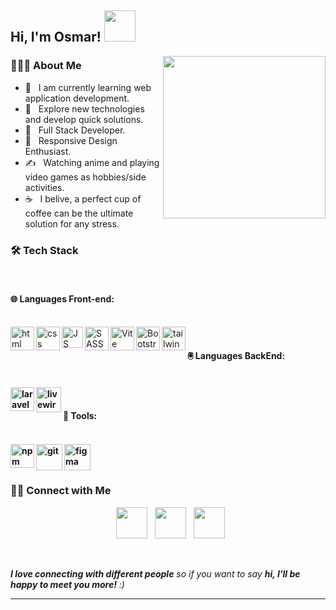 <h2> Hi, I'm Osmar! <img src="https://media.giphy.com/media/mGcNjsfWAjY5AEZNw6/giphy.gif" width="50"></h2>
<img align='right' src="https://i.pinimg.com/564x/87/4b/49/874b4950fbd37540ba8e2e9ddcb2f2ee.jpg" width="260">

<h3> 👨🏻‍💻 About Me </h3>

- 🔭 &nbsp; I am currently learning web application development.
- 🤔 &nbsp; Explore new technologies and develop quick solutions.
- 💼 &nbsp; Full Stack Developer.
- 🌱 &nbsp; Responsive Design Enthusiast.
- ✍️ &nbsp; Watching anime and playing video games as hobbies/side activities.
- ☕ &nbsp; I belive, a perfect cup of coffee can be the ultimate solution for any stress. 

<h3>🛠 Tech Stack</h3>
<br>
<h4> 🌐 Languages Front-end:</h4>
<br>
<a href="https://developer.mozilla.org/es/docs/Web/HTML" target="_blank"> <img align="left" alt="html" height ="38px" src="https://upload.wikimedia.org/wikipedia/commons/6/61/HTML5_logo_and_wordmark.svg"></a>
<a href="https://developer.mozilla.org/es/docs/Web/CSS" target="_blank"> <img align="left" alt="css" height ="38px" src="https://upload.wikimedia.org/wikipedia/commons/thumb/d/d5/CSS3_logo_and_wordmark.svg/800px-CSS3_logo_and_wordmark.svg.png"></a>
<a href="https://developer.mozilla.org/es/docs/Web/JavaScript" target="_blank"> <img align="left" alt="JS" height ="34px" src="https://upload.wikimedia.org/wikipedia/commons/9/99/Unofficial_JavaScript_logo_2.svg"></a>
<a href="https://sass-lang.com/" target="_blank"> <img align="left" alt="SASS" height ="38px" src="https://sass-lang.com/assets/img/logos/logo-b6e1ef6e.svg"></a>
<a href="https://vitejs.dev/" target="_blank"> <img align="left" alt="Vite" height ="38px" src="https://vitejs.dev/logo.svg"></a>
<a href="https://getbootstrap.com/" target="_blank"><img align="left" alt="Bootstrap" height ="38px" src="https://getbootstrap.com/docs/5.3/assets/brand/bootstrap-logo-shadow.png"></a>
<a href="https://tailwindcss.com/" target="_blank"> <img align="left" alt="tailwind CSS" height ="38px" src="https://upload.wikimedia.org/wikipedia/commons/d/d5/Tailwind_CSS_Logo.svg"></a>

<br>
<h4> 🖲 Languages BackEnd: <h4>
<br>
<a href="https://laravel.com/" target="_blank"> <img align="left" alt="laravel" height ="38px" src="https://laravel.com/img/logomark.min.svg"></a>
<a href="https://laravel-livewire.com/" target="_blank"> <img align="left" alt="livewire" height ="40px" src="https://laravel-livewire.com/img/underwater_jelly.svg"></a>


<br>

<h4> 🔨 Tools: <h4>
 <br>
<a href="https://www.npmjs.com/" target="_blank"> <img align="left" alt="npm" height ="38px" src="https://upload.wikimedia.org/wikipedia/commons/d/db/Npm-logo.svg"></a>
<a href="https://git-scm.com/" target="_blank"> <img src="https://raw.githubusercontent.com/rahul-jha98/github_readme_icons/main/language_and_tools/square/git-scm/git-scm.svg" align="left" alt="git" height='42px'/> </a>
<a href="https://www.figma.com/" target="_blank"> <img src="https://raw.githubusercontent.com/rahul-jha98/github_readme_icons/main/language_and_tools/square/figma/figma.svg" alt="figma" height='42px'/> </a>






<br>

<h3> 🤝🏻 Connect with Me </h3>

<p align="center"> 
&nbsp; <a href="https://www.instagram.com/dime_holas/" target="_blank" rel="noopener noreferrer"><img src="https://img.icons8.com/plasticine/100/000000/instagram-new.png" width="50" /></a>  
&nbsp; <a href="https://www.linkedin.com/in/osmardevlopez/" target="_blank" rel="noopener noreferrer"><img src="https://img.icons8.com/plasticine/100/000000/linkedin.png" width="50" /></a>
&nbsp; <a href="mailto:osmichan07@gmail.com" target="_blank" rel="noopener noreferrer"><img src="https://img.icons8.com/plasticine/100/000000/gmail.png"  width="50" /></a>
</p>

<br>

 <em><b>I love connecting with different people</b> so if you want to say <b>hi, I'll be happy to meet you more!</b> :)</em>

---

<br>


